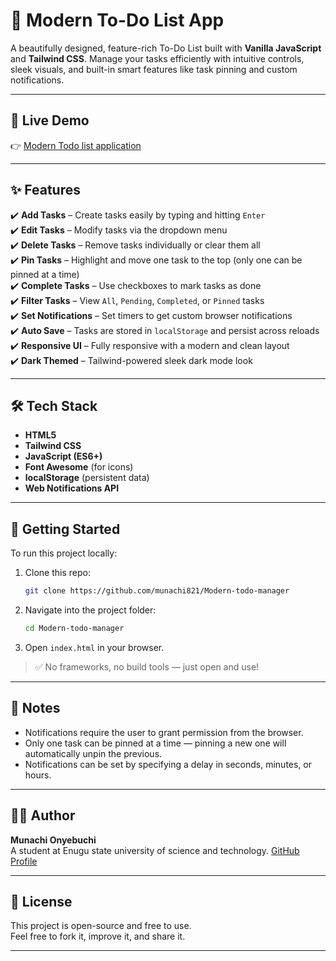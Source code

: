 # 📝 Modern To-Do List App

A beautifully designed, feature-rich To-Do List built with **Vanilla JavaScript** and **Tailwind CSS**. Manage your tasks efficiently with intuitive controls, sleek visuals, and built-in smart features like task pinning and custom notifications.

---

## 🚀 Live Demo

👉 [Modern Todo list application ](https://moderntodo-ebon.vercel.app/)  

---

## ✨ Features

✔️ **Add Tasks** – Create tasks easily by typing and hitting `Enter`  
✔️ **Edit Tasks** – Modify tasks via the dropdown menu  
✔️ **Delete Tasks** – Remove tasks individually or clear them all  
✔️ **Pin Tasks** – Highlight and move one task to the top (only one can be pinned at a time)  
✔️ **Complete Tasks** – Use checkboxes to mark tasks as done  
✔️ **Filter Tasks** – View `All`, `Pending`, `Completed`, or `Pinned` tasks  
✔️ **Set Notifications** – Set timers to get custom browser notifications  
✔️ **Auto Save** – Tasks are stored in `localStorage` and persist across reloads  
✔️ **Responsive UI** – Fully responsive with a modern and clean layout  
✔️ **Dark Themed** – Tailwind-powered sleek dark mode look

---

## 🛠️ Tech Stack

- **HTML5**
- **Tailwind CSS**
- **JavaScript (ES6+)**
- **Font Awesome** (for icons)
- **localStorage** (persistent data)
- **Web Notifications API**

---

## 📂 Getting Started

To run this project locally:

1. Clone this repo:
   ```bash
   git clone https://github.com/munachi821/Modern-todo-manager
   ```

2. Navigate into the project folder:
   ```bash
   cd Modern-todo-manager
   ```

3. Open `index.html` in your browser.

> ✅ No frameworks, no build tools — just open and use!

---

## 📌 Notes

- Notifications require the user to grant permission from the browser.
- Only one task can be pinned at a time — pinning a new one will automatically unpin the previous.
- Notifications can be set by specifying a delay in seconds, minutes, or hours.

---

## 🧑‍💻 Author

**Munachi Onyebuchi**  
A student at Enugu state university of science and technology.
[GitHub Profile](https://github.com/munachi821)  

---

## 📜 License

This project is open-source and free to use.  
Feel free to fork it, improve it, and share it.

---
